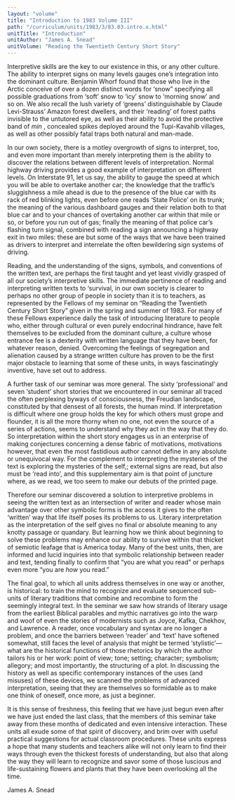 ```yaml
---
layout: "volume"
title: "Introduction to 1983 Volume III"
path: "/curriculum/units/1983/3/83.03.intro.x.html"
unitTitle: "Introduction"
unitAuthor: "James A. Snead"
unitVolume: "Reading the Twentieth Century Short Story"
---
```

<body>
 <p>
  Interpretive skills are the key to our existence in this, or any other culture. The ability to interpret signs on many levels gauges one’s integration into the dominant culture. Benjamin Whorf found that those who live in the Arctic conceive of over a dozen distinct words for ‘snow” specifying all possible graduations from ‘soft’ snow to ‘icy’ snow to ‘morning snow’ and so on. We also recall the lush variety of ‘greens’ distinguishable by Claude Levi-Strauss’ Amazon forest dwellers, and their ‘reading’ of forest paths invisible to the untutored eye, as well as their ability to avoid the protective band of
  <i>
   min
  </i>
  , concealed spikes deployed around the Tupi-Kavahib villages, as well as other possibly fatal traps both natural and man-made.
 </p>
 <p>
  In our own society, there is a motley overgrowth of signs to interpret, too, and even more important than merely interpreting them is the ability to discover the relations between different levels of interpretation. Normal highway driving provides a good example of interpretation on different levels. On Interstate 91, let us say, the ability to gauge the speed at which you will be able to overtake another car; the knowledge that the traffic’s sluggishness a mile ahead is due to the presence of the blue car with its rack of red blinking lights, even before one reads ‘State Police’ on its trunk; the meaning of the various dashboard gauges and their relation both to that blue car and to your chances of overtaking another car within that mile or so, or before you run out of gas; finally the meaning of that police car’s flashing turn signal, combined with reading a sign announcing a highway exit in two miles: these are but some of the ways that we have been trained as drivers to interpret and interrelate the often bewildering sign systems of driving.
 </p>
 <p>
  Reading, and the understanding of the signs, symbols, and conventions of the written text, are perhaps the first taught and yet least vividly grasped of all our society’s interpretive skills. The immediate pertinence of reading and interpreting written texts to ‘survival, in our own society is clearer to perhaps no other group of people in society than it is to teachers, as represented by the Fellows of my seminar on “Reading the Twentieth Century Short Story” given in the spring and summer of 1983. For many of these Fellows experience daily the task of introducing literature to people who, either through cultural or even purely endocrinal hindrance, have felt themselves to be excluded from the dominant culture, a culture whose entrance fee is a dexterity with written language that they have been, for whatever reason, denied. Overcoming the feelings of segregation and alienation caused by a strange written culture has proven to be the first major obstacle to learning that some of these units, in ways fascinatingly inventive, have set out to address.
 </p>
 <p>
  A further task of our seminar was more general. The sixty ‘professional’ and seven ‘student’ short stories that we encountered in our seminar all traced the often perplexing byways of consciousness, the Freudian landscape, constituted by that densest of all forests, the human mind. If interpretation is difficult where one group holds the key for which others must grope and flounder, it is all the more thorny when no one, not even the source of a series of actions, seems to understand why they act in the way that they do. So interpretation within the short story engages us in an enterprise of making conjectures concerning a dense fabric of motivations, motivations however, that even the most fastidious author cannot define in any absolute or unequivocal way. For the complement to interpreting the mysteries of the text is exploring the mysteries of the self,; external signs are read, but also must be ‘read into’, and this supplementary aim is that point of juncture where, as we read, we too seem to make our debuts of the printed page.
 </p>
 <p>
  Therefore our seminar discovered a solution to interpretive problems in seeing the written text as an intersection of writer and reader whose main advantage over other symbolic forms is the access it gives to the often ‘written’ way that life itself poses its problems to us. Literary interpretation as the interpretation of the self gives no final or absolute meaning to any knotty passage or quandary. But learning how we think about beginning to solve these problems may enhance our ability to survive within that thicket of semiotic leafage that is America today. Many of the best units, then, are informed and lucid inquiries into that symbolic relationship between reader and text, tending finally to confirm that “you are what you read” or perhaps even more “you are
  <i>
   how
  </i>
  you read.”
 </p>
 <p>
  The final goal, to which all units address themselves in one way or another, is historical: to train the mind to recognize and evaluate sequenced sub-units of literary traditions that combine and recombine to form the seemingly integral text. In the seminar we saw how strands of literary usage from the earliest Biblical parables and mythic narratives go into the warp and woof of even the stories of modernists such as Joyce, Kafka, Chekhov, and Lawrence. A reader, once vocabulary and syntax are no longer a problem, and once the barriers between ‘reader’ and ‘text’ have softened somewhat, still faces the level of analysis that might be termed ‘stylistic’—what are the historical functions of those rhetorics by which the author tailors his or her work: point of view; tone; setting; character; symbolism; allegory; and most importantly, the structuring of a plot. In discussing the history as well as specific contemporary instances of the uses (and misuses) of these devices, we scanned the problems of advanced interpretation, seeing that they are themselves so formidable as to make one think of oneself, once more, as just a beginner.
 </p>
 <p>
  It is this sense of freshness, this feeling that we have just begun even after we have just ended the last class, that the members of this seminar take away from these months of dedicated and even intensive interaction. These units all exude some of that spirit of discovery, and brim over with useful practical suggestions for actual classroom procedures. These units express a hope that many students and teachers alike will not only learn to find their ways through even the thickest forests of understanding, but also that along the way they will learn to recognize and savor some of those luscious and life-sustaining flowers and plants that they have been overlooking all the time.
 </p>
 <p>
  James A. Snead
 </p>

</body>
